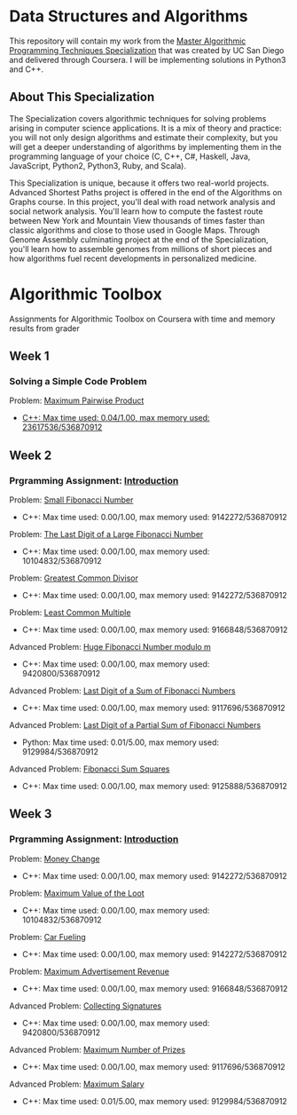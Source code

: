 # Data Structures and Algorithms

This repository will contain my work from the [Master Algorithmic Programming Techniques Specialization](https://www.coursera.org/specializations/data-structures-algorithms) that was created by UC San Diego and delivered through Coursera. I will be implementing solutions in Python3 and C++.

## About This Specialization

The Specialization covers algorithmic techniques for solving problems arising in computer science applications. It is a mix of theory and practice: you will not only design algorithms and estimate their complexity, but you will get a deeper understanding of algorithms by implementing them in the programming language of your choice (C, C++, C#, Haskell, Java, JavaScript, Python2, Python3, Ruby, and Scala).

This Specialization is unique, because it offers two real-world projects. Advanced Shortest Paths project is offered in the end of the Algorithms on Graphs course. In this project, you'll deal with road network analysis and social network analysis. You'll learn how to compute the fastest route between New York and Mountain View thousands of times faster than classic algorithms and close to those used in Google Maps. Through Genome Assembly culminating project at the end of the Specialization, you'll learn how to assemble genomes from millions of short pieces and how algorithms fuel recent developments in personalized medicine.

# Algorithmic Toolbox
Assignments for Algorithmic Toolbox on Coursera with time and memory results from grader </br>

## Week 1
### Solving a Simple Code Problem
Problem: [Maximum Pairwise Product](https://github.com/somandra/Algorithm-ToolBox/blob/master/week1/1_maximum_pairwise_product/week1_programming_challenges.pdf)

* [C++: Max time used: 0.04/1.00, max memory used: 23617536/536870912](https://github.com/somandra/Algorithm-ToolBox/blob/master/week1/1_maximum_pairwise_product/max_pairwise_product.cpp)

## Week 2
###  Prgramming Assignment: [Introduction](https://github.com/somandra/Algorithm-ToolBox/blob/master/week2/week2_algorithmic_warmup.pdf)
Problem: [Small Fibonacci Number](https://github.com/somandra/Algorithm-ToolBox/tree/master/week2/1_fibonacci_number) </br>

* C++: Max time used: 0.00/1.00, max memory used: 9142272/536870912

Problem: [The Last Digit of a Large Fibonacci Number](https://github.com/somandra/Algorithm-ToolBox/tree/master/week2/2_last_digit_of_fibonacci_number) </br>

* C++: Max time used: 0.00/1.00, max memory used: 10104832/536870912

Problem: [Greatest Common Divisor](https://github.com/somandra/Algorithm-ToolBox/tree/master/week2/3_greatest_common_divisor) </br>

* C++: Max time used: 0.00/1.00, max memory used: 9142272/536870912

Problem: [Least Common Multiple](https://github.com/somandra/Algorithm-ToolBox/tree/master/week2/4_least_common_multiple) </br>

* C++: Max time used: 0.00/1.00, max memory used: 9166848/536870912

Advanced Problem: [Huge Fibonacci Number modulo m](https://github.com/somandra/Algorithm-ToolBox/tree/master/week2/5_fibonacci_number_again) </br>

* C++: Max time used: 0.00/1.00, max memory used: 9420800/536870912

Advanced Problem: [Last Digit of a Sum of Fibonacci Numbers](https://github.com/somandra/Algorithm-ToolBox/tree/master/week2/6_last_digit_of_the_sum_of_fibonacci_numbers) </br>

* C++: Max time used: 0.00/1.00, max memory used: 9117696/536870912

Advanced Problem: [Last Digit of a Partial Sum of Fibonacci Numbers](https://github.com/somandra/Algorithm-ToolBox/tree/master/week2/7_last_digit_of_the_sum_of_fibonacci_numbers_again) </br>

* Python: Max time used: 0.01/5.00, max memory used: 9129984/536870912

Advanced Problem: [Fibonacci Sum Squares ](https://github.com/somandra/Algorithm-ToolBox/tree/master/week2/8_last_digit_of_the_sum_of_squares_of_fibonacci_numbers) </br>

* C++: Max time used: 0.00/1.00, max memory used: 9125888/536870912

## Week 3
###  Prgramming Assignment: [Introduction](https://github.com/somandra/Algorithm-ToolBox/blob/master/week3_greedyAlgorithms/week3_greedy_algorithms.pdf)
Problem: [Money Change](https://github.com/somandra/Algorithm-ToolBox/blob/master/week3_greedyAlgorithms/1_money_change/change.cpp) </br>

* C++: Max time used: 0.00/1.00, max memory used: 9142272/536870912

Problem: [Maximum Value of the Loot](https://github.com/somandra/Algorithm-ToolBox/blob/master/week3_greedyAlgorithms/2_maximum_value_of_the_loot/fractional_knapsack.cpp) </br>

* C++: Max time used: 0.00/1.00, max memory used: 10104832/536870912

Problem: [Car Fueling](https://github.com/somandra/Algorithm-ToolBox/blob/master/week3_greedyAlgorithms/3_car_fueling/car_fueling.cpp) </br>

* C++: Max time used: 0.00/1.00, max memory used: 9142272/536870912

Problem: [Maximum Advertisement Revenue](https://github.com/somandra/Algorithm-ToolBox/blob/master/week3_greedyAlgorithms/4_maximum_advertisement_revenue/dot_product.cpp) </br>

* C++: Max time used: 0.00/1.00, max memory used: 9166848/536870912

Advanced Problem: [Collecting Signatures](https://github.com/somandra/Algorithm-ToolBox/blob/master/week3_greedyAlgorithms/5_collecting_signatures/covering_segments.cpp) </br>

* C++: Max time used: 0.00/1.00, max memory used: 9420800/536870912

Advanced Problem: [Maximum Number of Prizes](https://github.com/somandra/Algorithm-ToolBox/blob/master/week3_greedyAlgorithms/6_maximum_number_of_prizes/different_summands.cpp) </br>

* C++: Max time used: 0.00/1.00, max memory used: 9117696/536870912

Advanced Problem: [Maximum Salary](https://github.com/somandra/Algorithm-ToolBox/blob/master/week3_greedyAlgorithms/7_maximum_salary/largest_number.cpp) </br>

* C++: Max time used: 0.01/5.00, max memory used: 9129984/536870912
